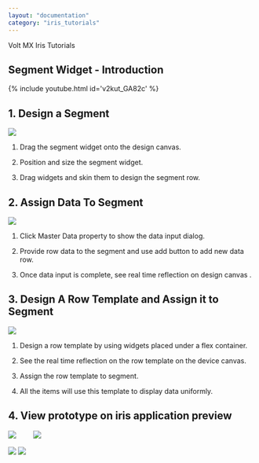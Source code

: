 ```yaml
---
layout: "documentation"
category: "iris_tutorials"
---
```

                             

Volt MX  Iris Tutorials

Segment Widget - Introduction
-----------------------------

{% include youtube.html id='v2kut_GA82c' %}

1\. Design a Segment
--------------------

![](../Resources/Images/SegmentIntro1.png)

1.  Drag the segment widget onto the design canvas.
    
2.  Position and size the segment widget.
    
3.  Drag widgets and skin them to design the segment row.
    

  

2\. Assign Data To Segment
--------------------------

![](../Resources/Images/SegmentIntro3.png)

1.  Click Master Data property to show the data input dialog.
    
2.  Provide row data to the segment and use add button to add new data row.
    
3.  Once data input is complete, see real time reflection on design canvas .
    

3\. Design A Row Template and Assign it to Segment
--------------------------------------------------

![](../Resources/Images/SegmentIntro2.png)

1.  Design a row template by using widgets placed under a flex container.
    
2.  See the real time reflection on the row template on the device canvas.
    
3.  Assign the row template to segment.
    
4.  All the items will use this template to display data uniformly.
    

4\. View prototype on iris application preview
----------------------------------------------------

![](../Resources/Images/SegmentIntroApp1_202x399.png)         ![](../Resources/Images/SegmentIntroApp2.png)

![](../Resources/Images/SegmentIntroApp3_238x440.png) ![](../Resources/Images/SegmentIntroApp4_219x433.png)

